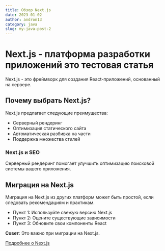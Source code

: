 ```yaml
---
title: Обзор Next.js
date: 2023-01-02
author: andron13
category: java
slug: my-java-post-2
---
```


# Next.js - платформа разработки приложений это тестовая статья

Next.js - это фреймворк для создания React-приложений, основанный на сервере.

## Почему выбрать Next.js?

Next.js предлагает следующие преимущества:

- Серверный рендеринг
- Оптимизация статического сайта
- Автоматическая разбивка на части
- Поддержка множества стилей

### Next.js и SEO

Серверный рендеринг помогает улучшить оптимизацию поисковой системы вашего приложения.

## Миграция на Next.js

Миграция на Next.js из других платформ может быть простой, если следовать рекомендациям и практикам.

- Пункт 1: Используйте свежую версию Next.js
- Пункт 2: Оцените существующие зависимости
- Пункт 3: Обновите свои компоненты React

**Совет**: Это важно при миграции на Next.js.

[Подробнее о Next.js](https://nextjs.org)
